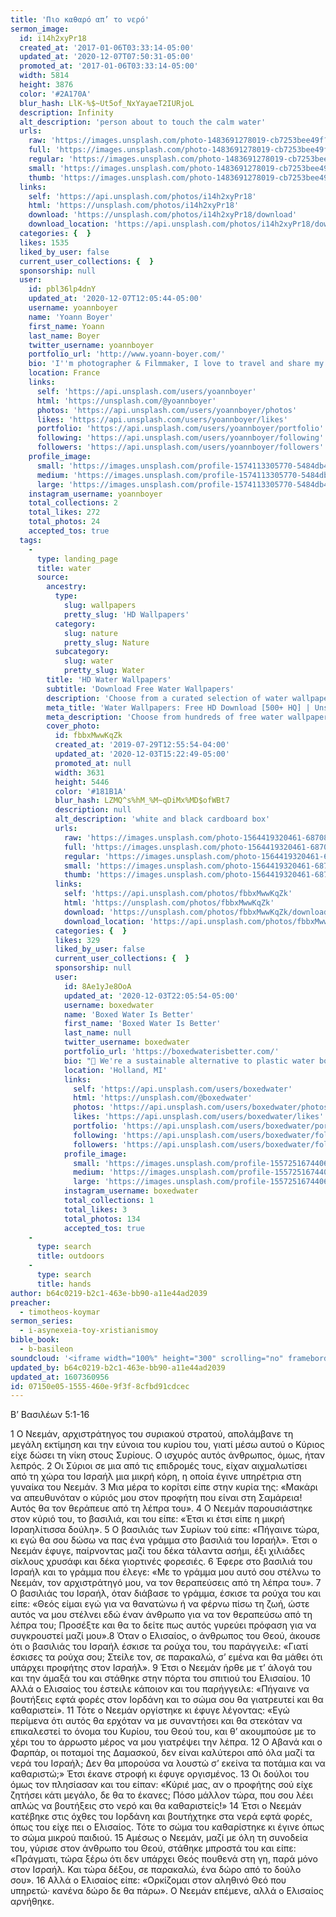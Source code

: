 ```yaml
---
title: 'Πιο καθαρό απ’ το νερό'
sermon_image:
  id: i14h2xyPr18
  created_at: '2017-01-06T03:33:14-05:00'
  updated_at: '2020-12-07T07:50:31-05:00'
  promoted_at: '2017-01-06T03:33:14-05:00'
  width: 5814
  height: 3876
  color: '#2A170A'
  blur_hash: LlK-%$~Ut5of_NxYayaeT2IURjoL
  description: Infinity
  alt_description: 'person about to touch the calm water'
  urls:
    raw: 'https://images.unsplash.com/photo-1483691278019-cb7253bee49f?ixid=MXwxNjM3NDl8MHwxfHNlYXJjaHw1fHx8ZW58MHx8fA&ixlib=rb-1.2.1'
    full: 'https://images.unsplash.com/photo-1483691278019-cb7253bee49f?crop=entropy&cs=srgb&fm=jpg&ixid=MXwxNjM3NDl8MHwxfHNlYXJjaHw1fHx8ZW58MHx8fA&ixlib=rb-1.2.1&q=85'
    regular: 'https://images.unsplash.com/photo-1483691278019-cb7253bee49f?crop=entropy&cs=tinysrgb&fit=max&fm=jpg&ixid=MXwxNjM3NDl8MHwxfHNlYXJjaHw1fHx8ZW58MHx8fA&ixlib=rb-1.2.1&q=80&w=1080'
    small: 'https://images.unsplash.com/photo-1483691278019-cb7253bee49f?crop=entropy&cs=tinysrgb&fit=max&fm=jpg&ixid=MXwxNjM3NDl8MHwxfHNlYXJjaHw1fHx8ZW58MHx8fA&ixlib=rb-1.2.1&q=80&w=400'
    thumb: 'https://images.unsplash.com/photo-1483691278019-cb7253bee49f?crop=entropy&cs=tinysrgb&fit=max&fm=jpg&ixid=MXwxNjM3NDl8MHwxfHNlYXJjaHw1fHx8ZW58MHx8fA&ixlib=rb-1.2.1&q=80&w=200'
  links:
    self: 'https://api.unsplash.com/photos/i14h2xyPr18'
    html: 'https://unsplash.com/photos/i14h2xyPr18'
    download: 'https://unsplash.com/photos/i14h2xyPr18/download'
    download_location: 'https://api.unsplash.com/photos/i14h2xyPr18/download'
  categories: {  }
  likes: 1535
  liked_by_user: false
  current_user_collections: {  }
  sponsorship: null
  user:
    id: pbl36lp4dnY
    updated_at: '2020-12-07T12:05:44-05:00'
    username: yoannboyer
    name: 'Yoann Boyer'
    first_name: Yoann
    last_name: Boyer
    twitter_username: yoannboyer
    portfolio_url: 'http://www.yoann-boyer.com/'
    bio: 'I''m photographer & Filmmaker, I love to travel and share my adventures through my photos.'
    location: France
    links:
      self: 'https://api.unsplash.com/users/yoannboyer'
      html: 'https://unsplash.com/@yoannboyer'
      photos: 'https://api.unsplash.com/users/yoannboyer/photos'
      likes: 'https://api.unsplash.com/users/yoannboyer/likes'
      portfolio: 'https://api.unsplash.com/users/yoannboyer/portfolio'
      following: 'https://api.unsplash.com/users/yoannboyer/following'
      followers: 'https://api.unsplash.com/users/yoannboyer/followers'
    profile_image:
      small: 'https://images.unsplash.com/profile-1574113305770-5484db4ce62cimage?ixlib=rb-1.2.1&q=80&fm=jpg&crop=faces&cs=tinysrgb&fit=crop&h=32&w=32'
      medium: 'https://images.unsplash.com/profile-1574113305770-5484db4ce62cimage?ixlib=rb-1.2.1&q=80&fm=jpg&crop=faces&cs=tinysrgb&fit=crop&h=64&w=64'
      large: 'https://images.unsplash.com/profile-1574113305770-5484db4ce62cimage?ixlib=rb-1.2.1&q=80&fm=jpg&crop=faces&cs=tinysrgb&fit=crop&h=128&w=128'
    instagram_username: yoannboyer
    total_collections: 2
    total_likes: 272
    total_photos: 24
    accepted_tos: true
  tags:
    -
      type: landing_page
      title: water
      source:
        ancestry:
          type:
            slug: wallpapers
            pretty_slug: 'HD Wallpapers'
          category:
            slug: nature
            pretty_slug: Nature
          subcategory:
            slug: water
            pretty_slug: Water
        title: 'HD Water Wallpapers'
        subtitle: 'Download Free Water Wallpapers'
        description: 'Choose from a curated selection of water wallpapers for your mobile and desktop screens. Always free on Unsplash.'
        meta_title: 'Water Wallpapers: Free HD Download [500+ HQ] | Unsplash'
        meta_description: 'Choose from hundreds of free water wallpapers. Download HD wallpapers for free on Unsplash.'
        cover_photo:
          id: fbbxMwwKqZk
          created_at: '2019-07-29T12:55:54-04:00'
          updated_at: '2020-12-03T15:22:49-05:00'
          promoted_at: null
          width: 3631
          height: 5446
          color: '#181B1A'
          blur_hash: LZMQ^s%hM_%M~qDiMx%MD$ofWBt7
          description: null
          alt_description: 'white and black cardboard box'
          urls:
            raw: 'https://images.unsplash.com/photo-1564419320461-6870880221ad?ixlib=rb-1.2.1'
            full: 'https://images.unsplash.com/photo-1564419320461-6870880221ad?ixlib=rb-1.2.1&q=85&fm=jpg&crop=entropy&cs=srgb'
            regular: 'https://images.unsplash.com/photo-1564419320461-6870880221ad?ixlib=rb-1.2.1&q=80&fm=jpg&crop=entropy&cs=tinysrgb&w=1080&fit=max'
            small: 'https://images.unsplash.com/photo-1564419320461-6870880221ad?ixlib=rb-1.2.1&q=80&fm=jpg&crop=entropy&cs=tinysrgb&w=400&fit=max'
            thumb: 'https://images.unsplash.com/photo-1564419320461-6870880221ad?ixlib=rb-1.2.1&q=80&fm=jpg&crop=entropy&cs=tinysrgb&w=200&fit=max'
          links:
            self: 'https://api.unsplash.com/photos/fbbxMwwKqZk'
            html: 'https://unsplash.com/photos/fbbxMwwKqZk'
            download: 'https://unsplash.com/photos/fbbxMwwKqZk/download'
            download_location: 'https://api.unsplash.com/photos/fbbxMwwKqZk/download'
          categories: {  }
          likes: 329
          liked_by_user: false
          current_user_collections: {  }
          sponsorship: null
          user:
            id: 8Ae1yJe8OoA
            updated_at: '2020-12-03T22:05:54-05:00'
            username: boxedwater
            name: 'Boxed Water Is Better'
            first_name: 'Boxed Water Is Better'
            last_name: null
            twitter_username: boxedwater
            portfolio_url: 'https://boxedwaterisbetter.com/'
            bio: "👋 We're a sustainable alternative to plastic water bottles.\r\n🚫 Ditch plastic bottles 🌲 Plant trees with us using #BetterPlanet Boxed Water is 100% pure, 92% sustainably packaged & 100%  recyclable. Let’s build a #BetterPlanet together."
            location: 'Holland, MI'
            links:
              self: 'https://api.unsplash.com/users/boxedwater'
              html: 'https://unsplash.com/@boxedwater'
              photos: 'https://api.unsplash.com/users/boxedwater/photos'
              likes: 'https://api.unsplash.com/users/boxedwater/likes'
              portfolio: 'https://api.unsplash.com/users/boxedwater/portfolio'
              following: 'https://api.unsplash.com/users/boxedwater/following'
              followers: 'https://api.unsplash.com/users/boxedwater/followers'
            profile_image:
              small: 'https://images.unsplash.com/profile-1557251674406-effb9d313841?ixlib=rb-1.2.1&q=80&fm=jpg&crop=faces&cs=tinysrgb&fit=crop&h=32&w=32'
              medium: 'https://images.unsplash.com/profile-1557251674406-effb9d313841?ixlib=rb-1.2.1&q=80&fm=jpg&crop=faces&cs=tinysrgb&fit=crop&h=64&w=64'
              large: 'https://images.unsplash.com/profile-1557251674406-effb9d313841?ixlib=rb-1.2.1&q=80&fm=jpg&crop=faces&cs=tinysrgb&fit=crop&h=128&w=128'
            instagram_username: boxedwater
            total_collections: 1
            total_likes: 3
            total_photos: 134
            accepted_tos: true
    -
      type: search
      title: outdoors
    -
      type: search
      title: hands
author: b64c0219-b2c1-463e-bb90-a11e44ad2039
preacher:
  - timotheos-koymar
sermon_series:
  - i-asynexeia-toy-xristianismoy
bible_book:
  - b-basileon
soundcloud: '<iframe width="100%" height="300" scrolling="no" frameborder="no" allow="autoplay" src="https://w.soundcloud.com/player/?url=https%3A//api.soundcloud.com/tracks/704443567%3Fsecret_token%3Ds-sCXR4&color=%23ff5500&auto_play=false&hide_related=false&show_comments=true&show_user=true&show_reposts=false&show_teaser=true&visual=true"></iframe>'
updated_by: b64c0219-b2c1-463e-bb90-a11e44ad2039
updated_at: 1607360956
id: 07150e05-1555-460e-9f3f-8cfbd91cdcec
---
```

Β’ Βασιλέων 5:1-16

1 Ο Νεεμάν, αρχιστράτηγος του συριακού στρατού, απολάμβανε τη μεγάλη εκτίμηση και την εύνοια του κυρίου του, γιατί μέσω αυτού ο Κύριος είχε δώσει τη νίκη στους Συρίους. Ο ισχυρός αυτός άνθρωπος, όμως, ήταν λεπρός. 2 Οι Σύριοι σε μια από τις επιδρομές τους, είχαν αιχμαλωτίσει από τη χώρα του Ισραήλ μια μικρή κόρη, η οποία έγινε υπηρέτρια στη γυναίκα του Νεεμάν. 3 Μια μέρα το κορίτσι είπε στην κυρία της: «Μακάρι να απευθυνόταν ο κύριός μου στον προφήτη που είναι στη Σαμάρεια! Αυτός θα τον θεράπευε από τη λέπρα του».
4 Ο Νεεμάν παρουσιάστηκε στον κύριό του, το βασιλιά, και του είπε: «Έτσι κι έτσι είπε η μικρή Ισραηλίτισσα δούλη». 5 Ο βασιλιάς των Συρίων τού είπε: «Πήγαινε τώρα, κι εγώ θα σου δώσω να πας ένα γράμμα στο βασιλιά του Ισραήλ». Έτσι ο Νεεμάν έφυγε, παίρνοντας μαζί του δέκα τάλαντα ασήμι, έξι χιλιάδες σίκλους χρυσάφι και δέκα γιορτινές φορεσιές. 6 Έφερε στο βασιλιά του Ισραήλ και το γράμμα που έλεγε: «Με το γράμμα μου αυτό σου στέλνω το Νεεμάν, τον αρχιστράτηγό μου, να τον θεραπεύσεις από τη λέπρα του».
7 Ο βασιλιάς του Ισραήλ, όταν διάβασε το γράμμα, έσκισε τα ρούχα του και είπε: «Θεός είμαι εγώ για να θανατώνω ή να φέρνω πίσω τη ζωή, ώστε αυτός να μου στέλνει εδώ έναν άνθρωπο για να τον θεραπεύσω από τη λέπρα του; Προσέξτε και θα το δείτε πως αυτός γυρεύει πρόφαση για να συγκρουστεί μαζί μου».8 Όταν ο Ελισαίος, ο άνθρωπος του Θεού, άκουσε ότι ο βασιλιάς του Ισραήλ έσκισε τα ρούχα του, του παράγγειλε: «Γιατί έσκισες τα ρούχα σου; Στείλε τον, σε παρακαλώ, σ’ εμένα και θα μάθει ότι υπάρχει προφήτης στον Ισραήλ». 9 Έτσι ο Νεεμάν ήρθε με τ’ άλογά του και την άμαξά του και στάθηκε στην πόρτα του σπιτιού του Ελισαίου. 10 Αλλά ο Ελισαίος του έστειλε κάποιον και του παρήγγειλε: «Πήγαινε να βουτήξεις εφτά φορές στον Ιορδάνη και το σώμα σου θα γιατρευτεί και θα καθαριστεί». 11 Τότε ο Νεεμάν οργίστηκε κι έφυγε λέγοντας: «Εγώ περίμενα ότι αυτός θα ερχόταν να με συναντήσει και θα στεκόταν να επικαλεστεί το όνομα του Κυρίου, του Θεού του, και θ’ ακουμπούσε με το χέρι του το άρρωστο μέρος να μου γιατρέψει την λέπρα. 12 Ο Αβανά και ο Φαρπάρ, οι ποταμοί της Δαμασκού, δεν είναι καλύτεροι από όλα μαζί τα νερά του Ισραήλ; Δεν θα μπορούσα να λουστώ σ’ εκείνα τα ποτάμια και να καθαριστώ;»
Έτσι έκανε στροφή κι έφυγε οργισμένος. 13 Οι δούλοι του όμως τον πλησίασαν και του είπαν: «Κύριέ μας, αν ο προφήτης σού είχε ζητήσει κάτι μεγάλο, δε θα το έκανες; Πόσο μάλλον τώρα, που σου λέει απλώς να βουτήξεις στο νερό και θα καθαριστείς!» 14 Έτσι ο Νεεμάν κατέβηκε στις όχθες του Ιορδάνη και βουτήχτηκε στα νερά εφτά φορές, όπως του είχε πει ο Ελισαίος. Τότε το σώμα του καθαρίστηκε κι έγινε όπως το σώμα μικρού παιδιού.
15 Αμέσως ο Νεεμάν, μαζί με όλη τη συνοδεία του, γύρισε στον άνθρωπο του Θεού, στάθηκε μπροστά του και είπε: «Πράγματι, τώρα ξέρω ότι δεν υπάρχει Θεός πουθενά στη γη, παρά μόνο στον Ισραήλ. Και τώρα δέξου, σε παρακαλώ, ένα δώρο από το δούλο σου». 16 Αλλά ο Ελισαίος είπε: «Ορκίζομαι στον αληθινό Θεό που υπηρετώ· κανένα δώρο δε θα πάρω». Ο Νεεμάν επέμενε, αλλά ο Ελισαίος αρνήθηκε.